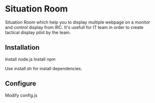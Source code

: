Situation Room
===============

Situation Room which help you to display multiple webpage on a monitor and
control display from IRC. It's usefull for IT team in order to create tactical display
pilot by the team.

Installation
-------------

Install node.js
Install npm

Use install.sh for install dependencies.

Configure
---------

Modify config.js
